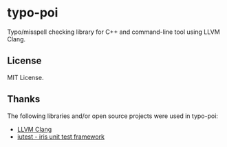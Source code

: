 # typo-poi

Typo/misspell checking library for C++ and command-line tool using LLVM Clang.

## License

MIT License.

## Thanks

The following libraries and/or open source projects were used in typo-poi:

* [LLVM Clang](http://clang.llvm.org/)
* [iutest - iris unit test framework](https://github.com/srz-zumix/iutest)
